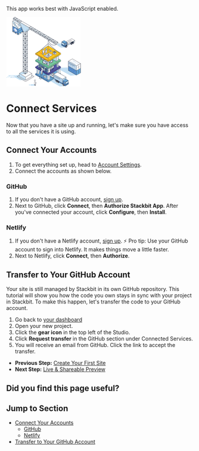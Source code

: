 This app works best with JavaScript enabled.



























![Stackbit](/docs/images/stackbit-crane-sm.png)

Connect Services
================

Now that you have a site up and running, let's make sure you have access to all the services it is using.

<a href="#connect_your_accounts" class="hash-link"><span class="icon-copy"></span></a>Connect Your Accounts
-----------------------------------------------------------------------------------------------------------

1.  To get everything set up, head to [Account Settings](https://app.stackbit.com/account/).
2.  Connect the accounts as shown below.

### <a href="#github" class="hash-link"><span class="icon-copy"></span></a>GitHub

1.  If you don't have a GitHub account, [sign up](https://github.com/join).
2.  Next to GitHub, click **Connect**, then **Authorize Stackbit App**. After you've connected your account, click **Configure**, then **Install**.

### <a href="#netlify" class="hash-link"><span class="icon-copy"></span></a>Netlify

1.  If you don't have a Netlify account, [sign up](https://app.netlify.com/signup). ⚡️ Pro tip: Use your GitHub account to sign into Netlify. It makes things move a little faster.
2.  Next to Netlify, click **Connect**, then **Authorize**.

<a href="#transfer_to_your_github_account" class="hash-link"><span class="icon-copy"></span></a>Transfer to Your GitHub Account
-------------------------------------------------------------------------------------------------------------------------------

Your site is still managed by Stackbit in its own GitHub repository. This tutorial will show you how the code you own stays in sync with your project in Stackbit. To make this happen, let's transfer the code to your GitHub account.

1.  Go back to [your dashboard](https://app.stackbit.com/dashboard)
2.  Open your new project.
3.  Click the **gear icon** in the top left of the Studio.
4.  Click **Request transfer** in the GitHub section under Connected Services.
5.  You will receive an email from GitHub. Click the link to accept the transfer.

-   **Previous Step:** [Create Your First Site](/docs/getting-started/create-site/)
-   **Next Step:** [Live & Shareable Preview](/docs/getting-started/live-previews/)

Did you find this page useful?
------------------------------





Jump to Section
---------------

-   [Connect Your Accounts](#connect_your_accounts)
    -   [GitHub](#github)
    -   [Netlify](#netlify)
-   [Transfer to Your GitHub Account](#transfer_to_your_github_account)











